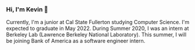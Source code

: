 ### Hi, I'm Kevin 👋

Currently, I'm a junior at Cal State Fullerton studying Computer Science. I'm expected to graduate in May 2022. During Summer 2020, I was an intern at Berkeley Lab (Lawrence Berkeley National Laboratory). This summer, I will be joining Bank of America as a software engineer intern.

<!--
**kevin-dillon/kevin-dillon** is a ✨ _special_ ✨ repository because its `README.md` (this file) appears on your GitHub profile.

Here are some ideas to get you started:

- 🔭 I’m currently working on ...
- 🌱 I’m currently learning ...
- 👯 I’m looking to collaborate on ...
- 🤔 I’m looking for help with ...
- 💬 Ask me about ...
- 📫 How to reach me: ...
- 😄 Pronouns: ...
- ⚡ Fun fact: ...
-->
